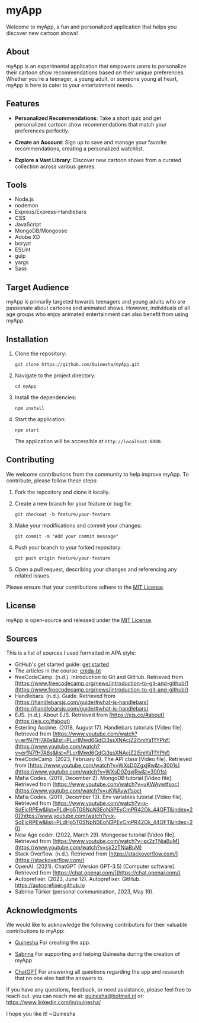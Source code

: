 # myApp

Welcome to myApp, a fun and personalized application that helps you discover new cartoon shows!

## About

myApp is an experimental application that empowers users to personalize their cartoon show recommendations based on their unique preferences. Whether you're a teenager, a young adult, or someone young at heart, myApp is here to cater to your entertainment needs.

## Features

- **Personalized Recommendations**: Take a short quiz and get personalized cartoon show recommendations that match your preferences perfectly.

- **Create an Account**: Sign up to save and manage your favorite recommendations, creating a personalized watchlist.

- **Explore a Vast Library**: Discover new cartoon shows from a curated collection across various genres.

## Tools
* Node.js
* nodemon
* Express/Express-Handlebars
* CSS
* JavaScript
* MongoDB/Mongoose
* Adobe XD
* bcrypt
* ESLint
* gulp
* yargs
* Sass

## Target Audience

myApp is primarily targeted towards teenagers and young adults who are passionate about cartoons and animated shows. However, individuals of all age groups who enjoy animated entertainment can also benefit from using myApp.

## Installation

1. Clone the repository:

   ```
   git clone https://github.com/Quinesha/myApp.git
   ```

2. Navigate to the project directory:

   ```
   cd myApp
   ```

3. Install the dependencies:

   ```
   npm install
   ```

4. Start the application:

   ```
   npm start
   ```

   The application will be accessible at `http://localhost:8080`.

## Contributing

We welcome contributions from the community to help improve myApp. To contribute, please follow these steps:

1. Fork the repository and clone it locally.

2. Create a new branch for your feature or bug fix:

   ```
   git checkout -b feature/your-feature
   ```

3. Make your modifications and commit your changes:

   ```
   git commit -m "Add your commit message"
   ```

4. Push your branch to your forked repository:

   ```
   git push origin feature/your-feature
   ```

5. Open a pull request, describing your changes and referencing any related issues.

Please ensure that your contributions adhere to the [MIT License](LICENSE).

## License

myApp is open-source and released under the [MIT License](LICENSE).

## Sources
This is a list of sources I used formatted in APA style:

* GitHub's get started guide: [get started](https://docs.github.com/en/get-started)
* The articles in the course: [cmda-bt](https://github.com/cmda-bt)
* freeCodeCamp. (n.d.). Introduction to Git and GitHub. Retrieved from [https://www.freecodecamp.org/news/introduction-to-git-and-github/](https://www.freecodecamp.org/news/introduction-to-git-and-github/)
* Handlebars. (n.d.). Guide. Retrieved from [https://handlebarsjs.com/guide/#what-is-handlebars](https://handlebarsjs.com/guide/#what-is-handlebars)
* EJS. (n.d.). About EJS. Retrieved from [https://ejs.co/#about](https://ejs.co/#about)
* Esterling Accime. (2018, August 17). Handlebars tutorials [Video file]. Retrieved from [https://www.youtube.com/watch?v=erfN7fH7A6s&list=PLurIMwd6GdCi3ssXNAcjZ2l5mYaTfYPhf](https://www.youtube.com/watch?v=erfN7fH7A6s&list=PLurIMwd6GdCi3ssXNAcjZ2l5mYaTfYPhf)
* freeCodeCamp. (2023, February 6). The API class [Video file]. Retrieved from [https://www.youtube.com/watch?v=WXsD0ZgxjRw&t=3001s](https://www.youtube.com/watch?v=WXsD0ZgxjRw&t=3001s)
* Mafia Codes. (2019, December 2). MongoDB tutorial [Video file]. Retrieved from [https://www.youtube.com/watch?v=uKWAvwtfsoc](https://www.youtube.com/watch?v=uKWAvwtfsoc)
* Mafia Codes. (2019, December 13). Env variables tutorial [Video file]. Retrieved from [https://www.youtube.com/watch?v=x-SdEjcRPEw&list=PLdHg5T0SNpN3EoN3PEyCmPR42Ok_44OFT&index=20](https://www.youtube.com/watch?v=x-SdEjcRPEw&list=PLdHg5T0SNpN3EoN3PEyCmPR42Ok_44OFT&index=20)
* New Age coder. (2022, March 29). Mongoose tutorial [Video file]. Retrieved from [https://www.youtube.com/watch?v=sx2zTNiaBuM](https://www.youtube.com/watch?v=sx2zTNiaBuM)
* Stack Overflow. (n.d.). Retrieved from [https://stackoverflow.com/](https://stackoverflow.com/)
* OpenAI. (2021). ChatGPT (Version GPT-3.5) [Computer software]. Retrieved from [https://chat.openai.com/](https://chat.openai.com/)
* Autoprefixer. (2023, June 12). Autoprefixer. GitHub. https://autoprefixer.github.io
* Sabrina Türker (personal communication, 2023, May 19).

## Acknowledgments

We would like to acknowledge the following contributors for their valuable contributions to myApp:

- [Quinesha](https://github.com/Quinesha)
For creating the app.

- [Sabrina](https://github.com/SabrinaTurker)
For supporting and helping Quinesha during the creation of myApp

- [ChatGPT](https://chat.openai.com)
For answering all questions regarding the app and research that no one else had the answers to.

If you have any questions, feedback, or need assistance, please feel free to reach out. 
you can reach me at: quinesha@hotmail.nl
or: https://www.linkedin.com/in/quinesha/

I hope you like it!
~Quinesha
